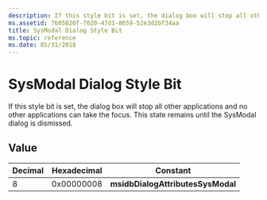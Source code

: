 ```yaml
---
description: If this style bit is set, the dialog box will stop all other applications and no other applications can take the focus. This state remains until the SysModal dialog is dismissed.
ms.assetid: 7605820f-f020-47d1-8659-52e3d2bf34aa
title: SysModal Dialog Style Bit
ms.topic: reference
ms.date: 05/31/2018
---
```


# SysModal Dialog Style Bit

If this style bit is set, the dialog box will stop all other applications and no other applications can take the focus. This state remains until the SysModal dialog is dismissed.

## Value



| Decimal | Hexadecimal | Constant                          |
|---------|-------------|-----------------------------------|
| 8       | 0x00000008  | **msidbDialogAttributesSysModal** |



 

 

 



